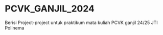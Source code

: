 # PCVK_GANJIL_2024
Berisi Project-project untuk praktikum mata kuliah PCVK ganjil 24/25 JTI Polinema
